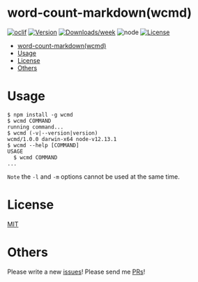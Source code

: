 # word-count-markdown(wcmd)

[![oclif](https://img.shields.io/badge/cli-oclif-brightgreen.svg)](https://oclif.io)
[![Version](https://img.shields.io/npm/v/wcmd.svg)](https://npmjs.org/package/wcmd)
[![Downloads/week](https://img.shields.io/npm/dw/wcmd.svg)](https://npmjs.org/package/wcmd)
![node](https://img.shields.io/badge/node-%3E%3D%2010.0.0-brightgreen.svg?style=social)
[![License](https://img.shields.io/npm/l/wcmd.svg)](https://github.com/kkeeth/word-count-markdown/blob/master/LICENSE)

<!-- toc -->
* [word-count-markdown(wcmd)](#word-count-markdownwcmd)
* [Usage](#usage)
* [License](#license)
* [Others](#others)
<!-- tocstop -->

# Usage
<!-- usage -->
```sh-session
$ npm install -g wcmd
$ wcmd COMMAND
running command...
$ wcmd (-v|--version|version)
wcmd/1.0.0 darwin-x64 node-v12.13.1
$ wcmd --help [COMMAND]
USAGE
  $ wcmd COMMAND
...
```
<!-- usagestop -->

`Note` the `-l` and `-m` options cannot be used at the same time.

# License

[MIT](https://github.com/kkeeth/word-count-markdown/blob/master/LICENSE)

# Others

Please write a new [issues](https://github.com/kkeeth/word-count-markdown/issues)! Please send me [PRs](https://github.com/kkeeth/word-count-markdown/pulls)!
